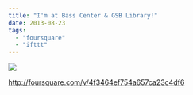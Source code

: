 ```yaml
---
title: "I'm at Bass Center & GSB Library!"
date: 2013-08-23
tags: 
  - "foursquare"
  - "ifttt"
---
```


![](images/staticmap?center=37.428536963599115,-122.16219127178192&zoom=16&size=710x440&maptype=roadmap&sensor=false&markers=color:red%7C37.428536963599115,-122.16219127178192)  
  
http://foursquare.com/v/4f3464ef754a657ca23c4df6
